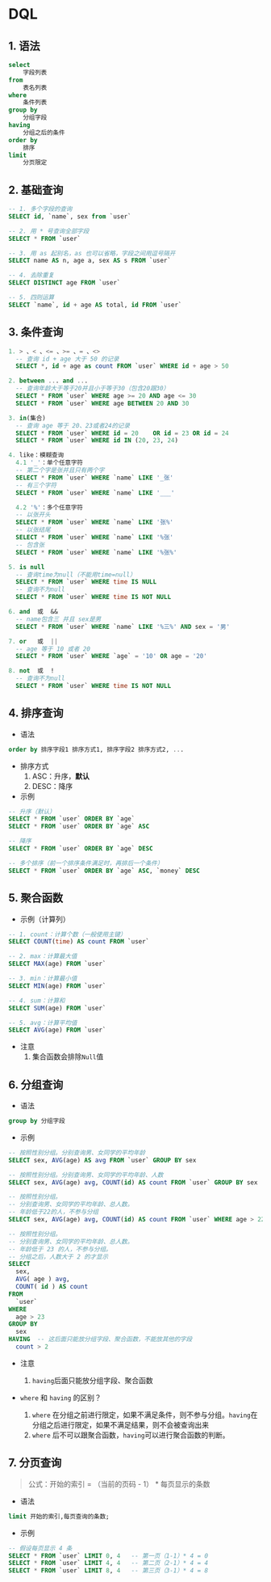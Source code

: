 # DQL

## 1. 语法

```sql
select
    字段列表
from
    表名列表
where
    条件列表
group by
    分组字段
having
    分组之后的条件
order by
    排序
limit
    分页限定
```

## 2. 基础查询

```sql
-- 1. 多个字段的查询
SELECT id, `name`, sex from `user`

-- 2. 用 * 号查询全部字段
SELECT * FROM `user`

-- 3. 用 as 起别名，as 也可以省略，字段之间用逗号隔开
SELECT name AS n, age a, sex AS s FROM `user`

-- 4. 去除重复
SELECT DISTINCT age FROM `user`

-- 5. 四则运算
SELECT `name`, id + age AS total, id FROM `user`
```

## 3. 条件查询

```sql
1. > 、< 、<= 、>= 、= 、<>
  -- 查询 id + age 大于 50 的记录
  SELECT *, id + age as count FROM `user` WHERE id + age > 50

2. between ... and ...
  -- 查询年龄大于等于20并且小于等于30（包含20跟30）
  SELECT * FROM `user` WHERE age >= 20 AND age <= 30
  SELECT * FROM `user` WHERE age BETWEEN 20 AND 30

3. in(集合)
  -- 查询 age 等于 20、23或者24的记录
  SELECT * FROM `user` WHERE id = 20	OR id = 23 OR id = 24
  SELECT * FROM `user` WHERE id IN (20, 23, 24)

4. like：模糊查询
  4.1 '_'：单个任意字符
  -- 第二个字是张并且只有两个字
  SELECT * FROM `user` WHERE `name` LIKE '_张'
  -- 有三个字符
  SELECT * FROM `user` WHERE `name` LIKE '___'

  4.2 '%'：多个任意字符
  -- 以张开头
  SELECT * FROM `user` WHERE `name` LIKE '张%'
  -- 以张结尾
  SELECT * FROM `user` WHERE `name` LIKE '%张'
  -- 包含张
  SELECT * FROM `user` WHERE `name` LIKE '%张%'

5. is null
  -- 查询time为null（不能用time=null）
  SELECT * FROM `user` WHERE time IS NULL
  -- 查询不为null
  SELECT * FROM `user` WHERE time IS NOT NULL

6. and  或  &&
  -- name包含三 并且 sex是男
  SELECT * FROM `user` WHERE `name` LIKE '%三%' AND sex = '男'

7. or   或  ||
  -- age 等于 10 或者 20
  SELECT * FROM `user` WHERE `age` = '10' OR age = '20'

8. not  或  !
  -- 查询不为null
  SELECT * FROM `user` WHERE time IS NOT NULL
```

## 4. 排序查询

- 语法

```sql
order by 排序字段1 排序方式1, 排序字段2 排序方式2, ...
```

- 排序方式
  1. ASC：升序，**默认**
  2. DESC：降序
- 示例

```sql
-- 升序（默认）
SELECT * FROM `user` ORDER BY `age`
SELECT * FROM `user` ORDER BY `age` ASC

-- 降序
SELECT * FROM `user` ORDER BY `age` DESC

-- 多个排序（前一个排序条件满足时，再排后一个条件）
SELECT * FROM `user` ORDER BY `age` ASC, `money` DESC
```

## 5. 聚合函数

- 示例（计算列）

```sql
-- 1. count：计算个数（一般使用主键）
SELECT COUNT(time) AS count FROM `user`

-- 2. max：计算最大值
SELECT MAX(age) FROM `user`

-- 3. min：计算最小值
SELECT MIN(age) FROM `user`

-- 4. sum：计算和
SELECT SUM(age) FROM `user`

-- 5. avg：计算平均值
SELECT AVG(age) FROM `user`
```

- 注意
  1. 集合函数会排除`Null`值

## 6. 分组查询

- 语法

```sql
group by 分组字段
```

- 示例

```sql
-- 按照性别分组。分别查询男、女同学的平均年龄
SELECT sex, AVG(age) AS avg FROM `user` GROUP BY sex

-- 按照性别分组。分别查询男、女同学的平均年龄、人数
SELECT sex, AVG(age) avg, COUNT(id) AS count FROM `user` GROUP BY sex

-- 按照性别分组。
-- 分别查询男、女同学的平均年龄、总人数。
-- 年龄低于22的人，不参与分组
SELECT sex, AVG(age) avg, COUNT(id) AS count FROM `user` WHERE age > 22 GROUP BY sex

-- 按照性别分组。
-- 分别查询男、女同学的平均年龄、总人数。
-- 年龄低于 23 的人，不参与分组。
-- 分组之后，人数大于 2 的才显示
SELECT
  sex,
  AVG( age ) avg,
  COUNT( id ) AS count
FROM
  `user`
WHERE
  age > 23
GROUP BY
  sex
HAVING  -- 这后面只能放分组字段、聚合函数，不能放其他的字段
  count > 2

```

- 注意

  1. `having`后面只能放分组字段、聚合函数

- `where` 和 `having` 的区别？
  1. `where` 在分组之前进行限定，如果不满足条件，则不参与分组。`having`在分组之后进行限定，如果不满足结果，则不会被查询出来
  2. `where` 后不可以跟聚合函数，`having`可以进行聚合函数的判断。

## 7. 分页查询

> 公式：开始的索引 = （当前的页码 - 1） \* 每页显示的条数

- 语法

```sql
limit 开始的索引,每页查询的条数;
```

- 示例

```sql
-- 假设每页显示 4 条
SELECT * FROM `user` LIMIT 0, 4   -- 第一页（1-1）* 4 = 0
SELECT * FROM `user` LIMIT 4, 4   -- 第二页（2-1）* 4 = 4
SELECT * FROM `user` LIMIT 8, 4   -- 第三页（3-1）* 4 = 8
```
